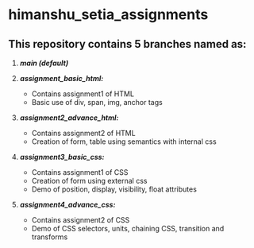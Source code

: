 # himanshu_setia_assignments

## This repository contains 5 branches named as:

1. ***main (default)***

2. ***assignment_basic_html:***
   - Contains assignment1 of HTML 
   - Basic use of div, span, img, anchor tags

3. ***assignment2_advance_html:***
   - Contains assignment2 of HTML 
   - Creation of form, table using semantics with internal css 

4. ***assignment3_basic_css:***
   - Contains assignment1 of CSS
   - Creation of form using external css
   - Demo of position, display, visibility, float attributes
 
5. ***assignment4_advance_css:***
   - Contains assignment2 of CSS
   - Demo of CSS selectors, units, chaining CSS, transition and transforms


